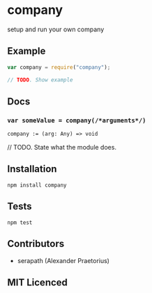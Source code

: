 company
======

<!--
    [![build status][build-png]][build]
    [![Coverage Status][cover-png]][cover]
    [![Davis Dependency status][dep-png]][dep]
-->

<!-- [![NPM][npm-png]][npm] -->

<!-- [![browser support][test-png]][test] -->

setup and run your own company

## Example

```js
var company = require("company");

// TODO. Show example
```

## Docs

### `var someValue = company(/*arguments*/)`

<!--
  This is a jsig notation of your interface.
  https://github.com/Raynos/jsig
-->
```ocaml
company := (arg: Any) => void
```

// TODO. State what the module does.

## Installation

`npm install company`

## Tests

`npm test`

## Contributors

 - serapath (Alexander Praetorius)

## MIT Licenced

  [build-png]: https://secure.travis-ci.org/serapath/company.png
  [build]: https://travis-ci.org/serapath/company
  [cover-png]: https://coveralls.io/repos/serapath/company/badge.png
  [cover]: https://coveralls.io/r/serapath/company
  [dep-png]: https://david-dm.org/serapath/company.png
  [dep]: https://david-dm.org/serapath/company
  [test-png]: https://ci.testling.com/serapath/company.png
  [tes]: https://ci.testling.com/serapath/company
  [npm-png]: https://nodei.co/npm/company.png?stars&downloads
  [npm]: https://nodei.co/npm/company
